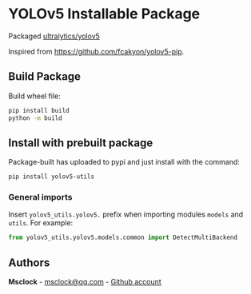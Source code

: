 # YOLOv5 Installable Package

Packaged [ultralytics/yolov5](https://github.com/ultralytics/yolov5)

Inspired from https://github.com/fcakyon/yolov5-pip.

## Build Package
Build wheel file:
```bash
pip install build
python -m build
```

## Install with prebuilt package
Package-built has uploaded to pypi and just install with the command:
```bash
pip install yolov5-utils
```

### General imports
Insert `yolov5_utils.yolov5.` prefix when importing modules `models` and `utils`.
For example: 
```python
from yolov5_utils.yolov5.models.common import DetectMultiBackend
```

## Authors
**Msclock** - msclock@qq.com  - [Github account](https://github.com/msclock)
